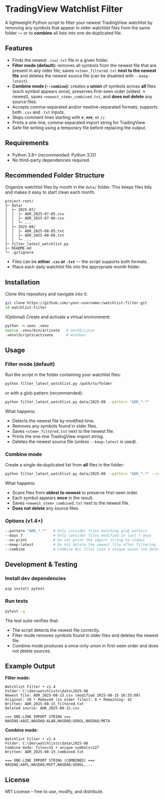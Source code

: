 # TradingView Watchlist Filter

A lightweight Python script to filter your newest TradingView watchlist by removing any symbols that appear in older watchlist files from the same folder — or to **combine** all lists into one de‑duplicated file.

## Features
- Finds the newest `.csv`/`.txt` file in a given folder.
- **Filter mode (default):** removes all symbols from the newest file that are present in any older file; saves `<stem>_filtered.txt` **next to the newest file** and deletes the newest source file (can be disabled with `--keep-latest`).
- **Combine mode (`--combine`):** creates a **union** of symbols across **all** files (each symbol appears once), preserves first-seen order (oldest → newest), saves `<newest_stem>_combined.txt`, and **does not delete** any source files.
- Accepts comma-separated and/or newline-separated formats; supports both `.csv` and `.txt` inputs.
- Skips comment lines starting with `#`, `###`, or `//`.
- Prints a one-line, comma-separated import string for TradingView.
- Safe file writing using a temporary file before replacing the output.

## Requirements
- Python 3.8+ (recommended: Python 3.12)
- No third-party dependencies required.

## Recommended Folder Structure

Organize watchlist files by month in the `data/` folder. This keeps files tidy and makes it easy to start clean each month.

```
project-root/
├─ data/
│  ├─ 2025-07/
│  │  ├─ ADR_2025-07-05.csv
│  │  ├─ ADR_2025-07-06.csv
│  │  └─ ...
│  ├─ 2025-08/
│  │  ├─ ADR_2025-08-05.txt
│  │  ├─ ADR_2025-08-06.txt
│  │  └─ ...
├─ filter_latest_watchlist.py
├─ README.md
└─ .gitignore
```
- Files can be **either `.csv` or `.txt`** — the script supports both formats.
- Place each daily watchlist file into the appropriate month folder.

## Installation

Clone this repository and navigate into it:

```bash
git clone https://github.com/<your-username>/watchlist-filter.git
cd watchlist-filter
```

(Optional) Create and activate a virtual environment:

```bash
python -m venv .venv
source .venv/bin/activate   # macOS/Linux
.venv\Scripts\activate      # Windows
```

## Usage

### Filter mode (default)
Run the script in the folder containing your watchlist files:

```bash
python filter_latest_watchlist.py /path/to/folder
```
or with a glob pattern (recommended):
```bash
python filter_latest_watchlist.py data/2025-08 --pattern "ADR_*.*"
```

What happens:
- Detects the newest file by modified time.
- Removes any symbols found in older files.
- Saves `<stem>_filtered.txt` next to the newest file.
- Prints the one-line TradingView import string.
- Deletes the newest source file (unless `--keep-latest` is used).

### Combine mode
Create a single de‑duplicated list from **all** files in the folder:

```bash
python filter_latest_watchlist.py data/2025-08 --pattern "ADR_*.*" --combine
```
What happens:
- Scans files from **oldest to newest** to preserve first-seen order.
- Each symbol appears **once** in the result.
- Saves `<newest_stem>_combined.txt` next to the newest file.
- **Does not delete** any source files.

### Options (v1.4+)
```bash
--pattern "ADR_*.*"   # Only consider files matching glob pattern
--days 7              # Only consider files modified in last 7 days
--no-print            # Do not print the import string to stdout
--keep-latest         # Do not delete the newest file after filtering (filter mode only)
--combine             # Combine ALL files into a unique union (no deletions)
```

## Development & Testing

### Install dev dependencies
```bash
pip install pytest
```

### Run tests
```bash
pytest -q
```

The test suite verifies that:
- The script detects the newest file correctly.
- Filter mode removes symbols found in older files and deletes the newest file.
- Combine mode produces a once-only union in first-seen order and does not delete sources.

## Example Output

**Filter mode:**
```plaintext
Watchlist Filter • v1.4
Folder: C:\dev\watchlists\data\2025-08
Newest file: ADR_2025-08-15.csv (modified 2025-08-15 10:35:00)
Original: 50 • Removed (in older files): 8 • Remaining: 42
Written: ADR_2025-08-15_filtered.txt
Deleted source: ADR_2025-08-15.csv

=== ONE-LINE IMPORT STRING ===
NASDAQ:AAOI,NASDAQ:ALAB,NASDAQ:GOOGL,NASDAQ:META
```

**Combine mode:**
```plaintext
Watchlist Filter • v1.4
Folder: C:\dev\watchlists\data\2025-08
Combine mode: files=15 • unique symbols=127
Written: ADR_2025-08-15_combined.txt

=== ONE-LINE IMPORT STRING (COMBINED) ===
NASDAQ:AAPL,NASDAQ:MSFT,NASDAQ:GOOGL,...
```

## License
MIT License – free to use, modify, and distribute.
